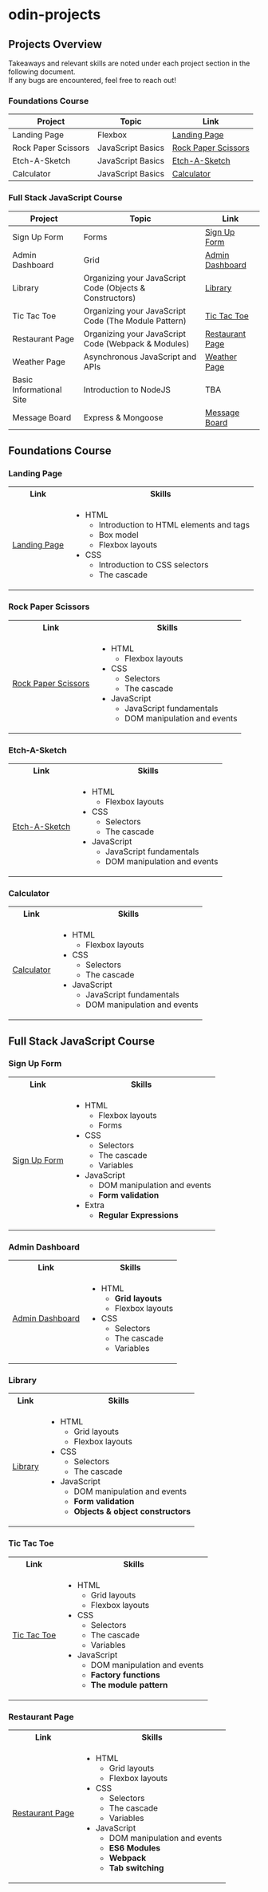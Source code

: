 # odin-projects
## Projects Overview

Takeaways and relevant skills are noted under each project section in the following document.  
If any bugs are encountered, feel free to reach out! 

### Foundations Course

| Project             | Topic             | Link                                                                                   |
| ------------------- | ----------------- | -------------------------------------------------------------------------------------- |
| Landing Page        | Flexbox           | [Landing Page](https://doanvalerie.github.io/odin-projects/landing-page/)              |
| Rock Paper Scissors | JavaScript Basics | [Rock Paper Scissors](https://doanvalerie.github.io/odin-projects/rock-paper-scissors) |
| Etch-A-Sketch       | JavaScript Basics | [Etch-A-Sketch](https://doanvalerie.github.io/odin-projects/etch-a-sketch)             |
| Calculator          | JavaScript Basics | [Calculator](https://doanvalerie.github.io/odin-projects/calculator)                   |

### Full Stack JavaScript Course

| Project         | Topic                                                     | Link                                                                                |
| ----------------| --------------------------------------------------------- | ----------------------------------------------------------------------------------- |
| Sign Up Form    | Forms                                                     | [Sign Up Form](https://doanvalerie.github.io/odin-projects/sign-up-form)            |
| Admin Dashboard | Grid                                                      | [Admin Dashboard](https://doanvalerie.github.io/odin-projects/admin-dashboard)      |
| Library         | Organizing your JavaScript Code (Objects & Constructors)  | [Library](https://doanvalerie.github.io/odin-projects/library)                      |
| Tic Tac Toe     | Organizing your JavaScript Code (The Module Pattern)      | [Tic Tac Toe](https://doanvalerie.github.io/odin-projects/tic-tac-toe)              |
| Restaurant Page | Organizing your JavaScript Code (Webpack & Modules)       | [Restaurant Page](https://doanvalerie.github.io/odin-projects/restaurant-page/dist) |
| Weather Page    | Asynchronous JavaScript and APIs                          | [Weather Page](https://doanvalerie-weather-page.netlify.app)                        |
| Basic Informational Site | Introduction to NodeJS                           | TBA
| Message Board   | Express & Mongoose                                        | [Message Board](https://sticky-note-board.fly.dev)                                  |

## Foundations Course
### Landing Page

<table>
  <tr>
    <th>Link</th>
    <th>Skills</th>
  </tr>
  <tr>
    <td>
      <a href="https://doanvalerie.github.io/odin-projects/landing-page/">Landing Page</a>
    </td>
    <td>
      <ul>
        <li>HTML
          <ul>
            <li>Introduction to HTML elements and tags</li>
            <li>Box model</li>
            <li>Flexbox layouts</li>
          </ul>
        </li>
        <li>CSS
          <ul>
            <li>Introduction to CSS selectors</li>
            <li>The cascade</li>
          </ul>
        </li>
      </ul>
    </td>
  </tr>
</table>

### Rock Paper Scissors

<table>
  <tr>
    <th>Link</th>
    <th>Skills</th>
  </tr>
  <tr>
    <td>
      <a href="https://doanvalerie.github.io/odin-projects/rock-paper-scissors">Rock Paper Scissors</a>
    </td>
    <td>
      <ul>
        <li>HTML
          <ul>
            <li>Flexbox layouts</li>
          </ul>
        </li>
        <li>CSS
          <ul>
            <li>Selectors</li>
            <li>The cascade</li>
          </ul>
        </li>
        <li>JavaScript
          <ul>
            <li>JavaScript fundamentals</li>
            <li>DOM manipulation and events</li>
          </ul>
        </li>
      </ul>
    </td>
  </tr>
</table>

### Etch-A-Sketch

<table>
  <tr>
    <th>Link</th>
    <th>Skills</th>
  </tr>
  <tr>
    <td>
      <a href="https://doanvalerie.github.io/odin-projects/etch-a-sketch">Etch-A-Sketch</a>
    </td>
    <td>
      <ul>
        <li>HTML
          <ul>
            <li>Flexbox layouts</li>
          </ul>
        </li>
        <li>CSS
          <ul>
            <li>Selectors</li>
            <li>The cascade</li>
          </ul>
        </li>
        <li>JavaScript
          <ul>
            <li>JavaScript fundamentals</li>
            <li>DOM manipulation and events</li>
          </ul>
        </li>
      </ul>
    </td>
  </tr>
</table>

### Calculator

<table>
  <tr>
    <th>Link</th>
    <th>Skills</th>
  </tr>
  <tr>
    <td>
      <a href="https://doanvalerie.github.io/odin-projects/calculator">Calculator</a>
    </td>
    <td>
      <ul>
        <li>HTML
          <ul>
            <li>Flexbox layouts</li>
          </ul>
        </li>
        <li>CSS
          <ul>
            <li>Selectors</li>
            <li>The cascade</li>
          </ul>
        </li>
        <li>JavaScript
          <ul>
            <li>JavaScript fundamentals</li>
            <li>DOM manipulation and events</li>
          </ul>
        </li>
      </ul>
    </td>
  </tr>
</table>

## Full Stack JavaScript Course
### Sign Up Form

<table>
  <tr>
    <th>Link</th>
    <th>Skills</th>
  </tr>
  <tr>
    <td>
      <a href="https://doanvalerie.github.io/odin-projects/sign-up-form">Sign Up Form</a>
    </td>
    <td>
      <ul>
        <li>HTML
          <ul>
            <li>Flexbox layouts</li>
			<li>Forms</li>
          </ul>
        </li>
        <li>CSS
          <ul>
            <li>Selectors</li>
            <li>The cascade</li>
			<li>Variables</li>
          </ul>
        </li>
        <li>JavaScript
          <ul>
            <li>DOM manipulation and events</li>
			<li><strong>Form validation</strong></li>
          </ul>
        </li>
		<li>Extra
          <ul>
            <li><strong>Regular Expressions</strong></li>
          </ul>
        </li>
      </ul>
    </td>
  </tr>
</table>

### Admin Dashboard

<table>
  <tr>
    <th>Link</th>
    <th>Skills</th>
  </tr>
  <tr>
    <td>
      <a href="https://doanvalerie.github.io/odin-projects/admin-dashboard">Admin Dashboard</a>
    </td>
    <td>
      <ul>
        <li>HTML
          <ul>
            <li><strong>Grid layouts</strong></li>
			<li>Flexbox layouts</li>
          </ul>
        </li>
        <li>CSS
          <ul>
            <li>Selectors</li>
            <li>The cascade</li>
			<li>Variables</li>
          </ul>
        </li>
      </ul>
    </td>
  </tr>
</table>

### Library

<table>
  <tr>
    <th>Link</th>
    <th>Skills</th>
  </tr>
  <tr>
    <td>
      <a href="https://doanvalerie.github.io/odin-projects/library">Library</a>
    </td>
    <td>
      <ul>
        <li>HTML
          <ul>
            <li>Grid layouts</li>
			<li>Flexbox layouts</li>
          </ul>
        </li>
        <li>CSS
          <ul>
            <li>Selectors</li>
            <li>The cascade</li>
          </ul>
        </li>
		<li>JavaScript
          <ul>
            <li>DOM manipulation and events</li>
			<li><strong>Form validation</strong></li>
			<li><strong>Objects & object constructors</strong></li>
          </ul>
        </li>
      </ul>
    </td>
  </tr>
</table>

### Tic Tac Toe

<table>
  <tr>
    <th>Link</th>
    <th>Skills</th>
  </tr>
  <tr>
    <td>
      <a href="https://doanvalerie.github.io/odin-projects/tic-tac-toe">Tic Tac Toe</a>
    </td>
    <td>
      <ul>
        <li>HTML
          <ul>
            <li>Grid layouts</li>
			<li>Flexbox layouts</li>
          </ul>
        </li>
        <li>CSS
          <ul>
            <li>Selectors</li>
            <li>The cascade</li>
			<li>Variables</li>
          </ul>
        </li>
		<li>JavaScript
          <ul>
            <li>DOM manipulation and events</li>
			<li><strong>Factory functions</strong></li>
			<li><strong>The module pattern</strong></li>
          </ul>
        </li>
      </ul>
    </td>
  </tr>
</table>

### Restaurant Page

<table>
  <tr>
    <th>Link</th>
    <th>Skills</th>
  </tr>
  <tr>
    <td>
      <a href="https://doanvalerie.github.io/odin-projects/restaurant-page/dist">Restaurant Page</a>
    </td>
    <td>
      <ul>
        <li>HTML
          <ul>
            <li>Grid layouts</li>
			<li>Flexbox layouts</li>
          </ul>
        </li>
        <li>CSS
          <ul>
            <li>Selectors</li>
            <li>The cascade</li>
			<li>Variables</li>
          </ul>
        </li>
		<li>JavaScript
          <ul>
            <li>DOM manipulation and events</li>
			<li><strong>ES6 Modules</strong></li>
			<li><strong>Webpack</strong></li>
			<li><strong>Tab switching</strong></li>
          </ul>
        </li>
      </ul>
    </td>
  </tr>
</table>
